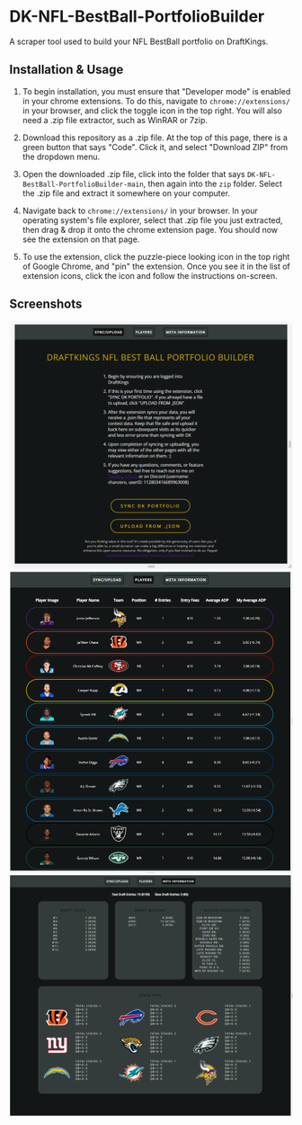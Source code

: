 # DK-NFL-BestBall-PortfolioBuilder

A scraper tool used to build your NFL BestBall portfolio on DraftKings.

## Installation & Usage

1. To begin installation, you must ensure that "Developer mode" is enabled in your chrome extensions. To do this, navigate to `chrome://extensions/` in your browser, and click the toggle icon in the top right. You will also need a .zip file extractor, such as WinRAR or 7zip.

2. Download this repository as a .zip file. At the top of this page, there is a green button that says "Code". Click it, and select "Download ZIP" from the dropdown menu.

3. Open the downloaded .zip file, click into the folder that says `DK-NFL-BestBall-PortfolioBuilder-main`, then again into the `zip` folder. Select the .zip file and extract it somewhere on your computer.

4. Navigate back to `chrome://extensions/` in your browser. In your operating system's file explorer, select that .zip file you just extracted, then drag & drop it onto the chrome extension page. You should now see the extension on that page.

5. To use the extension, click the puzzle-piece looking icon in the top right of Google Chrome, and "pin" the extension. Once you see it in the list of extension icons, click the icon and follow the instructions on-screen.

## Screenshots

![Sync Screen](./src/assets/readme/sync.png)
![Player Screen](./src/assets/readme/players.png)
![Meta Screen](./src/assets/readme/meta.png)

